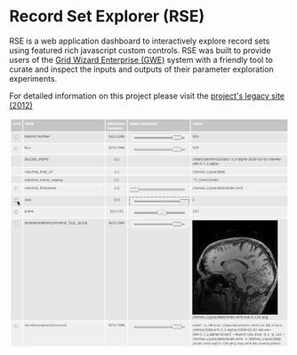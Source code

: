 # Record Set Explorer (RSE)
RSE is a web application dashboard to interactively explore record sets using featured rich javascript custom controls. RSE was built to provide users of the [Grid Wizard Enterprise (GWE)](https://marco-ruiz.github.io/grid-wizard-enterprise/) system with a friendly tool to curate and inspect the inputs and outputs of their parameter exploration experiments.

For detailed information on this project please visit the [project's legacy site (2012)](https://marco-ruiz.github.io/grid-wizard-enterprise/rse/)

![](/README/RSE.gif)
